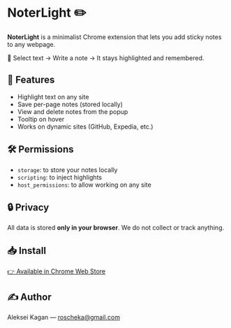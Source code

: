 # NoterLight ✏️

**NoterLight** is a minimalist Chrome extension that lets you add sticky notes to any webpage.

📌 Select text → Write a note → It stays highlighted and remembered.

## 🧠 Features
- Highlight text on any site
- Save per-page notes (stored locally)
- View and delete notes from the popup
- Tooltip on hover
- Works on dynamic sites (GitHub, Expedia, etc.)

## 🛠 Permissions
- `storage`: to store your notes locally
- `scripting`: to inject highlights
- `host_permissions`: to allow working on any site

## 🔒 Privacy
All data is stored **only in your browser**. We do not collect or track anything.

## 📥 Install
[👉 Available in Chrome Web Store](https://chrome.google.com/webstore/detail/noterlight/)

## ✍️ Author
Aleksei Kagan — [roscheka@gmail.com](mailto:[roscheka@gmail.com)
